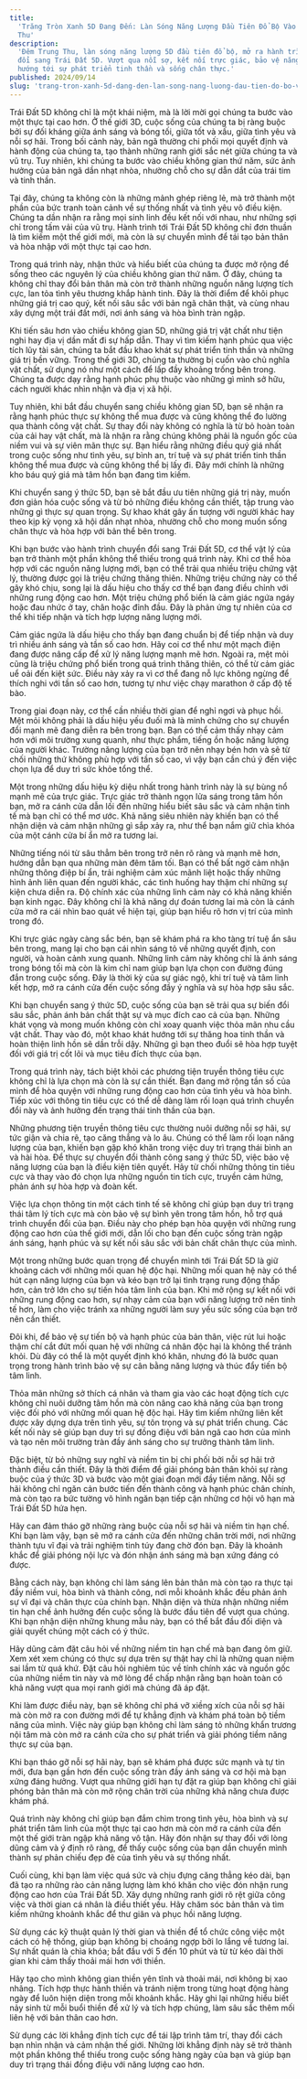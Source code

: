 ```yaml
---
title:
  'Trăng Tròn Xanh 5D Đang Đến: Làn Sóng Năng Lượng Đầu Tiên Đổ Bộ Vào Đêm Trung
  Thu'
description:
  'Đêm Trung Thu, làn sóng năng lượng 5D đầu tiên đổ bộ, mở ra hành trình chuyển
  đổi sang Trái Đất 5D. Vượt qua nỗi sợ, kết nối trực giác, bảo vệ năng lượng,
  hướng tới sự phát triển tinh thần và sống chân thực.'
published: 2024/09/14
slug: 'trang-tron-xanh-5d-dang-den-lan-song-nang-luong-dau-tien-do-bo-vao-dem-trung-thu'
---
```


Trái Đất 5D không chỉ là một khái niệm, mà là lời mời gọi chúng ta bước vào một
thực tại cao hơn. Ở thế giới 3D, cuộc sống của chúng ta bị ràng buộc bởi sự đối
kháng giữa ánh sáng và bóng tối, giữa tốt và xấu, giữa tình yêu và nỗi sợ hãi.
Trong bối cảnh này, bản ngã thường chi phối mọi quyết định và hành động của
chúng ta, tạo thành những ranh giới sắc nét giữa chúng ta và vũ trụ. Tuy nhiên,
khi chúng ta bước vào chiều không gian thứ năm, sức ảnh hưởng của bản ngã dần
nhạt nhòa, nhường chỗ cho sự dẫn dắt của trái tim và tinh thần.

Tại đây, chúng ta không còn là những mảnh ghép riêng lẻ, mà trở thành một phần
của bức tranh toàn cảnh về sự thống nhất và tình yêu vô điều kiện. Chúng ta dần
nhận ra rằng mọi sinh linh đều kết nối với nhau, như những sợi chỉ trong tấm vải
của vũ trụ. Hành trình tới Trái Đất 5D không chỉ đơn thuần là tìm kiếm một thế
giới mới, mà còn là sự chuyển mình để tái tạo bản thân và hòa nhập với một thực
tại cao hơn.

Trong quá trình này, nhận thức và hiểu biết của chúng ta được mở rộng để sống
theo các nguyên lý của chiều không gian thứ năm. Ở đây, chúng ta không chỉ thay
đổi bản thân mà còn trở thành những nguồn năng lượng tích cực, lan tỏa tình yêu
thương khắp hành tinh. Đây là thời điểm để khôi phục những giá trị cao quý, kết
nối sâu sắc với bản ngã chân thật, và cùng nhau xây dựng một trái đất mới, nơi
ánh sáng và hòa bình tràn ngập.

Khi tiến sâu hơn vào chiều không gian 5D, những giá trị vật chất như tiện nghi
hay địa vị dần mất đi sự hấp dẫn. Thay vì tìm kiếm hạnh phúc qua việc tích lũy
tài sản, chúng ta bắt đầu khao khát sự phát triển tinh thần và những giá trị bền
vững. Trong thế giới 3D, chúng ta thường bị cuốn vào chủ nghĩa vật chất, sử dụng
nó như một cách để lấp đầy khoảng trống bên trong. Chúng ta được dạy rằng hạnh
phúc phụ thuộc vào những gì mình sở hữu, cách người khác nhìn nhận và địa vị xã
hội.

Tuy nhiên, khi bắt đầu chuyển sang chiều không gian 5D, bạn sẽ nhận ra rằng hạnh
phúc thực sự không thể mua được và cũng không thể đo lường qua thành công vật
chất. Sự thay đổi này không có nghĩa là từ bỏ hoàn toàn của cải hay vật chất, mà
là nhận ra rằng chúng không phải là nguồn gốc của niềm vui và sự viên mãn thực
sự. Bạn hiểu rằng những điều quý giá nhất trong cuộc sống như tình yêu, sự bình
an, trí tuệ và sự phát triển tinh thần không thể mua được và cũng không thể bị
lấy đi. Đây mới chính là những kho báu quý giá mà tâm hồn bạn đang tìm kiếm.

Khi chuyển sang ý thức 5D, bạn sẽ bắt đầu ưu tiên những giá trị này, muốn đơn
giản hóa cuộc sống và từ bỏ những điều không cần thiết, tập trung vào những gì
thực sự quan trọng. Sự khao khát gây ấn tượng với người khác hay theo kịp kỳ
vọng xã hội dần nhạt nhòa, nhường chỗ cho mong muốn sống chân thực và hòa hợp
với bản thể bên trong.

Khi bạn bước vào hành trình chuyển đổi sang Trái Đất 5D, cơ thể vật lý của bạn
trở thành một phần không thể thiếu trong quá trình này. Khi cơ thể hòa hợp với
các nguồn năng lượng mới, bạn có thể trải qua nhiều triệu chứng vật lý, thường
được gọi là triệu chứng thăng thiên. Những triệu chứng này có thể gây khó chịu,
song lại là dấu hiệu cho thấy cơ thể bạn đang điều chỉnh với những rung động cao
hơn. Một triệu chứng phổ biến là cảm giác ngứa ngáy hoặc đau nhức ở tay, chân
hoặc đỉnh đầu. Đây là phản ứng tự nhiên của cơ thể khi tiếp nhận và tích hợp
lượng năng lượng mới.

Cảm giác ngứa là dấu hiệu cho thấy bạn đang chuẩn bị để tiếp nhận và duy trì
nhiều ánh sáng và tần số cao hơn. Hãy coi cơ thể như một mạch điện đang được
nâng cấp để xử lý năng lượng mạnh mẽ hơn. Ngoài ra, mệt mỏi cũng là triệu chứng
phổ biến trong quá trình thăng thiên, có thể từ cảm giác uể oải đến kiệt sức.
Điều này xảy ra vì cơ thể đang nỗ lực không ngừng để thích nghi với tần số cao
hơn, tương tự như việc chạy marathon ở cấp độ tế bào.

Trong giai đoạn này, cơ thể cần nhiều thời gian để nghỉ ngơi và phục hồi. Mệt
mỏi không phải là dấu hiệu yếu đuối mà là minh chứng cho sự chuyển đổi mạnh mẽ
đang diễn ra bên trong bạn. Bạn có thể cảm thấy nhạy cảm hơn với môi trường xung
quanh, như thực phẩm, tiếng ồn hoặc năng lượng của người khác. Trường năng lượng
của bạn trở nên nhạy bén hơn và sẽ từ chối những thứ không phù hợp với tần số
cao, vì vậy bạn cần chú ý đến việc chọn lựa để duy trì sức khỏe tổng thể.

Một trong những dấu hiệu kỳ diệu nhất trong hành trình này là sự bùng nổ mạnh mẽ
của trực giác. Trực giác trở thành ngọn lửa sáng trong tâm hồn bạn, mở ra cánh
cửa dẫn lối đến những hiểu biết sâu sắc và cảm nhận tinh tế mà bạn chỉ có thể mơ
ước. Khả năng siêu nhiên này khiến bạn có thể nhận diện và cảm nhận những gì sắp
xảy ra, như thể bạn nắm giữ chìa khóa của một cánh cửa bí ẩn mở ra tương lai.

Những tiếng nói từ sâu thẳm bên trong trở nên rõ ràng và mạnh mẽ hơn, hướng dẫn
bạn qua những màn đêm tăm tối. Bạn có thể bất ngờ cảm nhận những thông điệp bí
ẩn, trải nghiệm cảm xúc mãnh liệt hoặc thấy những hình ảnh liên quan đến người
khác, các tình huống hay thậm chí những sự kiện chưa diễn ra. Độ chính xác của
những linh cảm này có khả năng khiến bạn kinh ngạc. Đây không chỉ là khả năng dự
đoán tương lai mà còn là cánh cửa mở ra cái nhìn bao quát về hiện tại, giúp bạn
hiểu rõ hơn vị trí của mình trong đó.

Khi trực giác ngày càng sắc bén, bạn sẽ khám phá ra kho tàng trí tuệ ẩn sâu bên
trong, mang lại cho bạn cái nhìn sáng tỏ về những quyết định, con người, và hoàn
cảnh xung quanh. Những linh cảm này không chỉ là ánh sáng trong bóng tối mà còn
là kim chỉ nam giúp bạn lựa chọn con đường đúng đắn trong cuộc sống. Đây là thời
kỳ của sự giác ngộ, khi trí tuệ và tâm linh kết hợp, mở ra cánh cửa đến cuộc
sống đầy ý nghĩa và sự hòa hợp sâu sắc.

Khi bạn chuyển sang ý thức 5D, cuộc sống của bạn sẽ trải qua sự biến đổi sâu
sắc, phản ánh bản chất thật sự và mục đích cao cả của bạn. Những khát vọng và
mong muốn không còn chỉ xoay quanh việc thỏa mãn nhu cầu vật chất. Thay vào đó,
một khao khát hướng tới sự thăng hoa tinh thần và hoàn thiện linh hồn sẽ dần
trỗi dậy. Những gì bạn theo đuổi sẽ hòa hợp tuyệt đối với giá trị cốt lõi và mục
tiêu đích thực của bạn.

Trong quá trình này, tách biệt khỏi các phương tiện truyền thông tiêu cực không
chỉ là lựa chọn mà còn là sự cần thiết. Bạn đang mở rộng tần số của mình để hòa
quyện với những rung động cao hơn của tình yêu và hòa bình. Tiếp xúc với thông
tin tiêu cực có thể dễ dàng làm rối loạn quá trình chuyển đổi này và ảnh hưởng
đến trạng thái tinh thần của bạn.

Những phương tiện truyền thông tiêu cực thường nuôi dưỡng nỗi sợ hãi, sự tức
giận và chia rẽ, tạo căng thẳng và lo âu. Chúng có thể làm rối loạn năng lượng
của bạn, khiến bạn gặp khó khăn trong việc duy trì trạng thái bình an và hài
hòa. Để thực sự chuyển đổi thành công sang ý thức 5D, việc bảo vệ năng lượng của
bạn là điều kiện tiên quyết. Hãy từ chối những thông tin tiêu cực và thay vào đó
chọn lựa những nguồn tin tích cực, truyền cảm hứng, phản ánh sự hòa hợp và đoàn
kết.

Việc lựa chọn thông tin một cách tinh tế sẽ không chỉ giúp bạn duy trì trạng
thái tâm lý tích cực mà còn bảo vệ sự bình yên trong tâm hồn, hỗ trợ quá trình
chuyển đổi của bạn. Điều này cho phép bạn hòa quyện với những rung động cao hơn
của thế giới mới, dẫn lối cho bạn đến cuộc sống tràn ngập ánh sáng, hạnh phúc và
sự kết nối sâu sắc với bản chất chân thực của mình.

Một trong những bước quan trọng để chuyển mình tới Trái Đất 5D là giữ khoảng
cách với những mối quan hệ độc hại. Những mối quan hệ này có thể hút cạn năng
lượng của bạn và kéo bạn trở lại tình trạng rung động thấp hơn, cản trở lớn cho
sự tiến hóa tâm linh của bạn. Khi mở rộng sự kết nối với những rung động cao
hơn, sự nhạy cảm của bạn với năng lượng trở nên tinh tế hơn, làm cho việc tránh
xa những người làm suy yếu sức sống của bạn trở nên cần thiết.

Đôi khi, để bảo vệ sự tiến bộ và hạnh phúc của bản thân, việc rút lui hoặc thậm
chí cắt đứt mối quan hệ với những cá nhân độc hại là không thể tránh khỏi. Dù
đây có thể là một quyết định khó khăn, nhưng đó là bước quan trọng trong hành
trình bảo vệ sự cân bằng năng lượng và thúc đẩy tiến bộ tâm linh.

Thỏa mãn những sở thích cá nhân và tham gia vào các hoạt động tích cực không chỉ
nuôi dưỡng tâm hồn mà còn nâng cao khả năng của bạn trong việc đối phó với những
mối quan hệ độc hại. Hãy tìm kiếm những liên kết được xây dựng dựa trên tình
yêu, sự tôn trọng và sự phát triển chung. Các kết nối này sẽ giúp bạn duy trì sự
đồng điệu với bản ngã cao hơn của mình và tạo nên môi trường tràn đầy ánh sáng
cho sự trưởng thành tâm linh.

Đặc biệt, từ bỏ những suy nghĩ và niềm tin bị chi phối bởi nỗi sợ hãi trở thành
điều cần thiết. Đây là thời điểm để giải phóng bản thân khỏi sự ràng buộc của ý
thức 3D và bước vào một giai đoạn mới đầy tiềm năng. Nỗi sợ hãi không chỉ ngăn
cản bước tiến đến thành công và hạnh phúc chân chính, mà còn tạo ra bức tường vô
hình ngăn bạn tiếp cận những cơ hội vô hạn mà Trái Đất 5D hứa hẹn.

Hãy can đảm tháo gỡ những ràng buộc của nỗi sợ hãi và niềm tin hạn chế. Khi bạn
làm vậy, bạn sẽ mở ra cánh cửa đến những chân trời mới, nơi những thành tựu vĩ
đại và trải nghiệm tinh túy đang chờ đón bạn. Đây là khoảnh khắc để giải phóng
nội lực và đón nhận ánh sáng mà bạn xứng đáng có được.

Bằng cách này, bạn không chỉ làm sáng lên bản thân mà còn tạo ra thực tại đầy
niềm vui, hòa bình và thành công, nơi mỗi khoảnh khắc đều phản ánh sự vĩ đại và
chân thực của chính bạn. Nhận diện và thừa nhận những niềm tin hạn chế ảnh hưởng
đến cuộc sống là bước đầu tiên để vượt qua chúng. Khi bạn nhận diện những khung
mẫu này, bạn có thể bắt đầu đối diện và giải quyết chúng một cách có ý thức.

Hãy dũng cảm đặt câu hỏi về những niềm tin hạn chế mà bạn đang ôm giữ. Xem xét
xem chúng có thực sự dựa trên sự thật hay chỉ là những quan niệm sai lầm từ quá
khứ. Đặt câu hỏi nghiêm túc về tính chính xác và nguồn gốc của những niềm tin
này và mở lòng để chấp nhận rằng bạn hoàn toàn có khả năng vượt qua mọi ranh
giới mà chúng đã áp đặt.

Khi làm được điều này, bạn sẽ không chỉ phá vỡ xiềng xích của nỗi sợ hãi mà còn
mở ra con đường mới để tự khẳng định và khám phá toàn bộ tiềm năng của mình.
Việc này giúp bạn không chỉ làm sáng tỏ những khẩn trương nội tâm mà còn mở ra
cánh cửa cho sự phát triển và giải phóng tiềm năng thực sự của bạn.

Khi bạn tháo gỡ nỗi sợ hãi này, bạn sẽ khám phá được sức mạnh và tự tin mới, đưa
bạn gần hơn đến cuộc sống tràn đầy ánh sáng và cơ hội mà bạn xứng đáng hưởng.
Vượt qua những giới hạn tự đặt ra giúp bạn không chỉ giải phóng bản thân mà còn
mở rộng chân trời của những khả năng chưa được khám phá.

Quá trình này không chỉ giúp bạn đắm chìm trong tình yêu, hòa bình và sự phát
triển tâm linh của một thực tại cao hơn mà còn mở ra cánh cửa đến một thế giới
tràn ngập khả năng vô tận. Hãy đón nhận sự thay đổi với lòng dũng cảm và ý định
rõ ràng, để thấy cuộc sống của bạn dần chuyển mình thành sự phản chiếu đẹp đẽ
của tình yêu và sự thống nhất.

Cuối cùng, khi bạn làm việc quá sức và chịu đựng căng thẳng kéo dài, bạn đã tạo
ra những rào cản năng lượng làm khó khăn cho việc đón nhận rung động cao hơn của
Trái Đất 5D. Xây dựng những ranh giới rõ rệt giữa công việc và thời gian cá nhân
là điều thiết yếu. Hãy chăm sóc bản thân và tìm kiếm những khoảnh khắc để thư
giãn và phục hồi năng lượng.

Sử dụng các kỹ thuật quản lý thời gian và thiền để tổ chức công việc một cách có
hệ thống, giúp bạn không bị choáng ngợp bởi lo lắng về tương lai. Sự nhất quán
là chìa khóa; bắt đầu với 5 đến 10 phút và từ từ kéo dài thời gian khi cảm thấy
thoải mái hơn với thiền.

Hãy tạo cho mình không gian thiền yên tĩnh và thoải mái, nơi không bị xao nhãng.
Tích hợp thực hành thiền và tránh niệm trong từng hoạt động hàng ngày để luôn
hiện diện trong mỗi khoảnh khắc. Hãy ghi lại những hiểu biết nảy sinh từ mỗi
buổi thiền để xử lý và tích hợp chúng, làm sâu sắc thêm mối liên hệ với bản thân
cao hơn.

Sử dụng các lời khẳng định tích cực để tái lập trình tâm trí, thay đổi cách bạn
nhìn nhận và cảm nhận thế giới. Những lời khẳng định này sẽ trở thành một phần
không thể thiếu trong cuộc sống hàng ngày của bạn và giúp bạn duy trì trạng thái
đồng điệu với năng lượng cao hơn.

